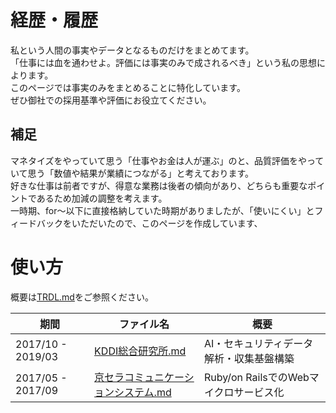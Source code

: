 # 経歴・履歴
私という人間の事実やデータとなるものだけをまとめてます。  
「仕事には血を通わせよ。評価には事実のみで成されるべき」という私の思想によります。  
このページでは事実のみをまとめることに特化しています。  
ぜひ御社での採用基準や評価にお役立てください。

## 補足
マネタイズをやっていて思う「仕事やお金は人が運ぶ」のと、品質評価をやっていて思う「数値や結果が業績につながる」と考えております。  
好きな仕事は前者ですが、得意な業務は後者の傾向があり、どちらも重要なポイントであるため加減の調整を考えます。  
一時期、for～以下に直接格納していた時期がありましたが、「使いにくい」とフィードバックをいただいたので、このページを作成しています、  

# 使い方
概要は[TRDL.md](../../TRDL.md)をご参照ください。

|期間|ファイル名|概要|
|---|---|---|
|2017/10 - 2019/03|[KDDI総合研究所.md](201710-201903_KDDI-RD.md)|AI・セキュリティデータ解析・収集基盤構築|
|2017/05 - 2017/09|[京セラコミュニケーションシステム.md](201705-201709_京セラコミュニケーションシステム.md)|Ruby/on RailsでのWebマイクロサービス化|
